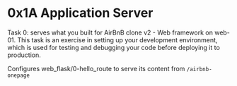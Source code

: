 # 0x1A Application Server
Task 0: serves what you built for AirBnB clone v2 - Web framework on web-01.
	This task is an exercise in setting up your development environment, which is used for testing and debugging your code before deploying it to production.

Configures web_flask/0-hello_route to serve its content from `/airbnb-onepage`
